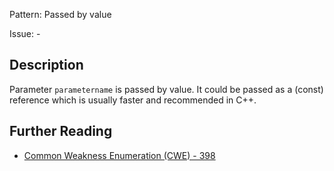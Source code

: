 Pattern: Passed by value

Issue: -

## Description

Parameter `parametername` is passed by value. It could be passed as a (const) reference which is usually faster and recommended in C++.

## Further Reading

* [Common Weakness Enumeration (CWE) - 398](https://cwe.mitre.org/data/definitions/398.html)